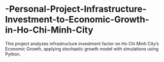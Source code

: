 # -Personal-Project-Infrastructure-Investment-to-Economic-Growth-in-Ho-Chi-Minh-City
This project analyzes infrastructure investment factor on Ho Chi Minh City’s Economic Growth, applying stochastic growth model with simulations using Python. 
